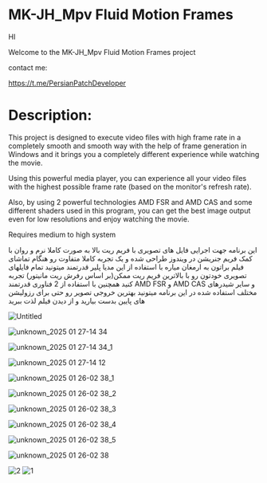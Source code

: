 # MK-JH_Mpv Fluid Motion Frames

HI

 Welcome to the MK-JH_Mpv Fluid Motion Frames project

contact me:

https://t.me/PersianPatchDeveloper


Description:
=

This project is designed to execute video files with high frame rate in a completely smooth and smooth way with the help of frame generation in Windows and it brings you a completely different experience while watching the movie.

Using this powerful media player, you can experience all your video files with the highest possible frame rate (based on the monitor's refresh rate).

Also, by using 2 powerful technologies AMD FSR and AMD CAS and some different shaders used in this program, you can get the best image output even for low resolutions and enjoy watching the movie.

Requires medium to high system

این برنامه جهت اجرایی فایل های تصویری با فریم ریت بالا به صورت کاملا نرم و روان با کمک فریم جنریشن در ویندوز طراحی شده و یک تجربه کاملا متفاوت رو هنگام تماشای فیلم براتون به ارمغان میاره
با استفاده از این مدیا پلیر قدرتمند میتونید تمام فایلهای تصویری خودتون رو با بالاترین فریم ریت ممکن(بر اساس رفرش ریت مانیتور) تجربه کنید
همچنین با استفاده از 2 فناوری قدرتمند
AMD FSR و AMD CAS
 و سایر شیدرهای مختلف استفاده شده در این برنامه میتونید بهترین خروجی تصویر رو حتی برای رزولیشن های پایین بدست بیارید و از دیدن فیلم لذت ببرید



![Untitled](https://github.com/user-attachments/assets/9bb98ffc-9c43-462a-8eab-70805e7d41c1)

![unknown_2025 01 27-14 34](https://github.com/user-attachments/assets/42e707b5-f39d-4d3d-804e-a9efc87bf9e2)

![unknown_2025 01 27-14 34_1](https://github.com/user-attachments/assets/82907384-58ee-4d66-8d6e-e59d712aa06c)


![unknown_2025 01 27-14 12](https://github.com/user-attachments/assets/8140f02f-6687-4e38-b494-4b49009c3ca4)

![unknown_2025 01 26-02 38_1](https://github.com/user-attachments/assets/a4563669-9a19-47e5-a379-8ff1535b3dd3)

![unknown_2025 01 26-02 38_2](https://github.com/user-attachments/assets/110993f1-4a62-41a1-9ec1-9e48095969c4)

![unknown_2025 01 26-02 38_3](https://github.com/user-attachments/assets/e383143b-ec03-4272-a3dc-82cf31f70480)

![unknown_2025 01 26-02 38_4](https://github.com/user-attachments/assets/f545a35b-85f1-4630-b1c7-0e9bcfa6c9d0)

![unknown_2025 01 26-02 38_5](https://github.com/user-attachments/assets/30bb29e4-1d66-48b4-986a-d359862f34b4)

![unknown_2025 01 26-02 38](https://github.com/user-attachments/assets/b5387478-e85c-46d4-b609-7afb38123855)

![2](https://github.com/user-attachments/assets/f75abcd4-fa83-44e2-8cb2-1dd471b16e7d)
![1](https://github.com/user-attachments/assets/0a41a014-f208-4ef0-a8d0-302686d18dde)
